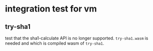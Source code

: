 # integration test for vm
## try-sha1
test that the sha1-calculate API is no longer supported.
`try-sha1.wasm` is needed and which is compiled wasm of `try-sha1`.
